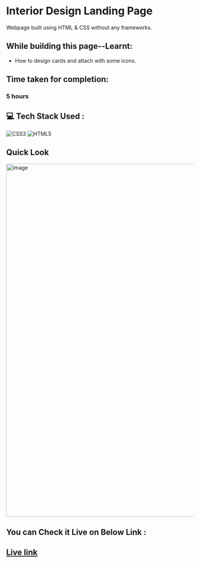 # Interior Design Landing Page
Webpage built using HTML &amp; CSS without any frameworks.

## While building this page--Learnt:
- How to design cards and attach with some icons.

## Time taken for completion:
### 5 hours

## 💻 Tech Stack Used :

![CSS3](https://img.shields.io/badge/css3-%231572B6.svg?style=for-the-badge&logo=css3&logoColor=white) ![HTML5](https://img.shields.io/badge/html5-%23E34F26.svg?style=for-the-badge&logo=html5&logoColor=white)

## Quick Look
<img width="947" alt="image" src="https://user-images.githubusercontent.com/47134730/185795646-318d2938-d95e-4af3-aced-02633279849a.png">

## You can Check it Live on Below Link :
## [Live link](https://63023f737d001a19abfa16d3--interiordesign-landing-p10.netlify.app/)
